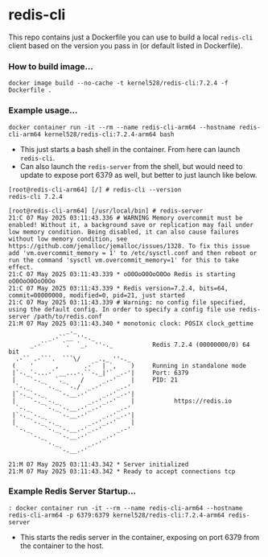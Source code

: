 # redis-cli

This repo contains just a Dockerfile you can use to build a local ``redis-cli`` client based on the version you pass in (or default listed in Dockerfile).  

### How to build image...
`docker image build --no-cache -t kernel528/redis-cli:7.2.4 -f Dockerfile .`

### Example usage...
`docker container run -it --rm --name redis-cli-arm64 --hostname redis-cli-arm64 kernel528/redis-cli:7.2.4-arm64 bash`
  - This just starts a bash shell in the container.  From here can launch `redis-cli`.
  - Can also launch the `redis-server` from the shell, but would need to update to expose port 6379 as well, but better to just launch like below.
```
[root@redis-cli-arm64] [/] # redis-cli --version
redis-cli 7.2.4
```

```
[root@redis-cli-arm64] [/usr/local/bin] # redis-server
21:C 07 May 2025 03:11:43.336 # WARNING Memory overcommit must be enabled! Without it, a background save or replication may fail under low memory condition. Being disabled, it can also cause failures without low memory condition, see https://github.com/jemalloc/jemalloc/issues/1328. To fix this issue add 'vm.overcommit_memory = 1' to /etc/sysctl.conf and then reboot or run the command 'sysctl vm.overcommit_memory=1' for this to take effect.
21:C 07 May 2025 03:11:43.339 * oO0OoO0OoO0Oo Redis is starting oO0OoO0OoO0Oo
21:C 07 May 2025 03:11:43.339 * Redis version=7.2.4, bits=64, commit=00000000, modified=0, pid=21, just started
21:C 07 May 2025 03:11:43.339 # Warning: no config file specified, using the default config. In order to specify a config file use redis-server /path/to/redis.conf
21:M 07 May 2025 03:11:43.340 * monotonic clock: POSIX clock_gettime
                _._                                                  
           _.-``__ ''-._                                             
      _.-``    `.  `_.  ''-._           Redis 7.2.4 (00000000/0) 64 bit
  .-`` .-```.  ```\/    _.,_ ''-._                                  
 (    '      ,       .-`  | `,    )     Running in standalone mode
 |`-._`-...-` __...-.``-._|'` _.-'|     Port: 6379
 |    `-._   `._    /     _.-'    |     PID: 21
  `-._    `-._  `-./  _.-'    _.-'                                   
 |`-._`-._    `-.__.-'    _.-'_.-'|                                  
 |    `-._`-._        _.-'_.-'    |           https://redis.io       
  `-._    `-._`-.__.-'_.-'    _.-'                                   
 |`-._`-._    `-.__.-'    _.-'_.-'|                                  
 |    `-._`-._        _.-'_.-'    |                                  
  `-._    `-._`-.__.-'_.-'    _.-'                                   
      `-._    `-.__.-'    _.-'                                       
          `-._        _.-'                                           
              `-.__.-'

21:M 07 May 2025 03:11:43.342 * Server initialized
21:M 07 May 2025 03:11:43.342 * Ready to accept connections tcp
```

### Example Redis Server Startup...
`: docker container run -it --rm --name redis-cli-arm64 --hostname redis-cli-arm64 -p 6379:6379 kernel528/redis-cli:7.2.4-arm64 redis-server`
- This starts the redis server in the container, exposing on port 6379 from the container to the host. 